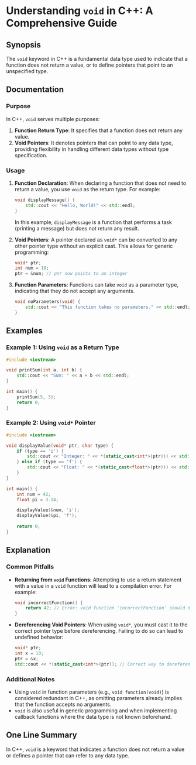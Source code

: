 <!--
Meta Description: # Understanding `void` in C++: A Comprehensive Guide ## Synopsis The `void` keyword in C++ is a fundamental data type used to indicate that a function...
Meta Keywords: void, type, function, return, std
-->

# Understanding `void` in C++: A Comprehensive Guide

## Synopsis
The `void` keyword in C++ is a fundamental data type used to indicate that a function does not return a value, or to define pointers that point to an unspecified type.

## Documentation
### Purpose
In C++, `void` serves multiple purposes:
1. **Function Return Type**: It specifies that a function does not return any value.
2. **Void Pointers**: It denotes pointers that can point to any data type, providing flexibility in handling different data types without type specification.

### Usage
1. **Function Declaration**: When declaring a function that does not need to return a value, you use `void` as the return type. For example:
   ```cpp
   void displayMessage() {
       std::cout << "Hello, World!" << std::endl;
   }
   ```
   In this example, `displayMessage` is a function that performs a task (printing a message) but does not return any result.

2. **Void Pointers**: A pointer declared as `void*` can be converted to any other pointer type without an explicit cast. This allows for generic programming:
   ```cpp
   void* ptr;
   int num = 10;
   ptr = &num; // ptr now points to an integer
   ```

3. **Function Parameters**: Functions can take `void` as a parameter type, indicating that they do not accept any arguments.
   ```cpp
   void noParameters(void) {
       std::cout << "This function takes no parameters." << std::endl;
   }
   ```

## Examples
### Example 1: Using `void` as a Return Type
```cpp
#include <iostream>

void printSum(int a, int b) {
    std::cout << "Sum: " << a + b << std::endl;
}

int main() {
    printSum(5, 3);
    return 0;
}
```

### Example 2: Using `void*` Pointer
```cpp
#include <iostream>

void displayValue(void* ptr, char type) {
    if (type == 'i') {
        std::cout << "Integer: " << *(static_cast<int*>(ptr))) << std::endl;
    } else if (type == 'f') {
        std::cout << "Float: " << *(static_cast<float*>(ptr))) << std::endl;
    }
}

int main() {
    int num = 42;
    float pi = 3.14;

    displayValue(&num, 'i');
    displayValue(&pi, 'f');
    
    return 0;
}
```

## Explanation
### Common Pitfalls
- **Returning from `void` Functions**: Attempting to use a return statement with a value in a `void` function will lead to a compilation error. For example:
  ```cpp
  void incorrectFunction() {
      return 42; // Error: void function 'incorrectFunction' should not return a value
  }
  ```
- **Dereferencing Void Pointers**: When using `void*`, you must cast it to the correct pointer type before dereferencing. Failing to do so can lead to undefined behavior:
  ```cpp
  void* ptr;
  int x = 10;
  ptr = &x;
  std::cout << *(static_cast<int*>(ptr)); // Correct way to dereference
  ```

### Additional Notes
- Using `void` in function parameters (e.g., `void function(void)`) is considered redundant in C++, as omitting parameters already implies that the function accepts no arguments.
- `void` is also useful in generic programming and when implementing callback functions where the data type is not known beforehand.

## One Line Summary
In C++, `void` is a keyword that indicates a function does not return a value or defines a pointer that can refer to any data type.